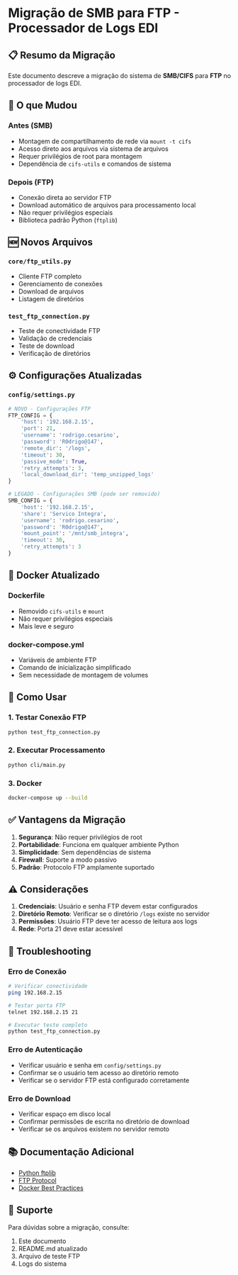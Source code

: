 # Migração de SMB para FTP - Processador de Logs EDI

## 📋 Resumo da Migração

Este documento descreve a migração do sistema de **SMB/CIFS** para **FTP** no processador de logs EDI.

## 🔄 O que Mudou

### **Antes (SMB)**
- Montagem de compartilhamento de rede via `mount -t cifs`
- Acesso direto aos arquivos via sistema de arquivos
- Requer privilégios de root para montagem
- Dependência de `cifs-utils` e comandos de sistema

### **Depois (FTP)**
- Conexão direta ao servidor FTP
- Download automático de arquivos para processamento local
- Não requer privilégios especiais
- Biblioteca padrão Python (`ftplib`)

## 🆕 Novos Arquivos

### **`core/ftp_utils.py`**
- Cliente FTP completo
- Gerenciamento de conexões
- Download de arquivos
- Listagem de diretórios

### **`test_ftp_connection.py`**
- Teste de conectividade FTP
- Validação de credenciais
- Teste de download
- Verificação de diretórios

## ⚙️ Configurações Atualizadas

### **`config/settings.py`**
```python
# NOVO - Configurações FTP
FTP_CONFIG = {
    'host': '192.168.2.15',
    'port': 21,
    'username': 'rodrigo.cesarino',
    'password': 'R0drigo@147',
    'remote_dir': '/logs',
    'timeout': 30,
    'passive_mode': True,
    'retry_attempts': 3,
    'local_download_dir': 'temp_unzipped_logs'
}

# LEGADO - Configurações SMB (pode ser removido)
SMB_CONFIG = {
    'host': '192.168.2.15',
    'share': 'Servico Integra',
    'username': 'rodrigo.cesarino',
    'password': 'R0drigo@147',
    'mount_point': '/mnt/smb_integra',
    'timeout': 30,
    'retry_attempts': 3
}
```

## 🐳 Docker Atualizado

### **Dockerfile**
- Removido `cifs-utils` e `mount`
- Não requer privilégios especiais
- Mais leve e seguro

### **docker-compose.yml**
- Variáveis de ambiente FTP
- Comando de inicialização simplificado
- Sem necessidade de montagem de volumes

## 🚀 Como Usar

### **1. Testar Conexão FTP**
```bash
python test_ftp_connection.py
```

### **2. Executar Processamento**
```bash
python cli/main.py
```

### **3. Docker**
```bash
docker-compose up --build
```

## ✅ Vantagens da Migração

1. **Segurança**: Não requer privilégios de root
2. **Portabilidade**: Funciona em qualquer ambiente Python
3. **Simplicidade**: Sem dependências de sistema
4. **Firewall**: Suporte a modo passivo
5. **Padrão**: Protocolo FTP amplamente suportado

## ⚠️ Considerações

1. **Credenciais**: Usuário e senha FTP devem estar configurados
2. **Diretório Remoto**: Verificar se o diretório `/logs` existe no servidor
3. **Permissões**: Usuário FTP deve ter acesso de leitura aos logs
4. **Rede**: Porta 21 deve estar acessível

## 🔧 Troubleshooting

### **Erro de Conexão**
```bash
# Verificar conectividade
ping 192.168.2.15

# Testar porta FTP
telnet 192.168.2.15 21

# Executar teste completo
python test_ftp_connection.py
```

### **Erro de Autenticação**
- Verificar usuário e senha em `config/settings.py`
- Confirmar se o usuário tem acesso ao diretório remoto
- Verificar se o servidor FTP está configurado corretamente

### **Erro de Download**
- Verificar espaço em disco local
- Confirmar permissões de escrita no diretório de download
- Verificar se os arquivos existem no servidor remoto

## 📚 Documentação Adicional

- [Python ftplib](https://docs.python.org/3/library/ftplib.html)
- [FTP Protocol](https://tools.ietf.org/html/rfc959)
- [Docker Best Practices](https://docs.docker.com/develop/dev-best-practices/)

## 🤝 Suporte

Para dúvidas sobre a migração, consulte:
1. Este documento
2. README.md atualizado
3. Arquivo de teste FTP
4. Logs do sistema
